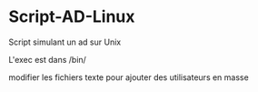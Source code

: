 Script-AD-Linux
===============

Script simulant un ad sur Unix

L'exec est dans /bin/

modifier les fichiers texte pour ajouter des utilisateurs en masse
